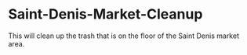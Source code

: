 # Saint-Denis-Market-Cleanup
This will clean up the trash that is on the floor of the Saint Denis market area.
